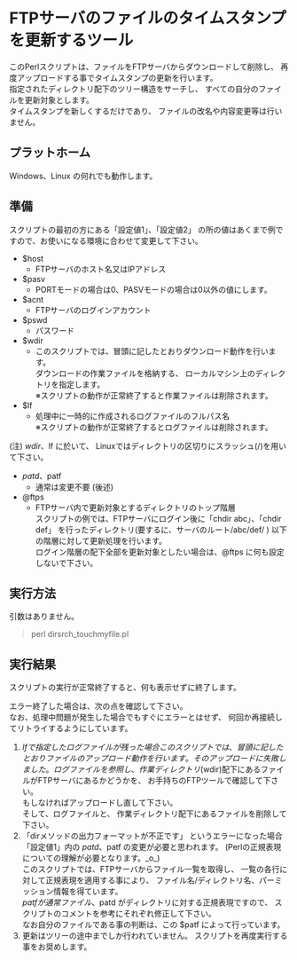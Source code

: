 # FTPサーバのファイルのタイムスタンプを更新するツール

このPerlスクリプトは、ファイルをFTPサーバからダウンロードして削除し、
再度アップロードする事でタイムスタンプの更新を行います。  
指定されたディレクトリ配下のツリー構造をサーチし、
すべての自分のファイルを更新対象とします。  
タイムスタンプを新しくするだけであり、
ファイルの改名や内容変更等は行いません。

## プラットホーム

Windows、Linux の何れでも動作します。

## 準備

スクリプトの最初の方にある「設定値1」、「設定値2」
の所の値はあくまで例ですので、お使いになる環境に合わせて変更して下さい。

 - $host
     - FTPサーバのホスト名又はIPアドレス
 - $pasv
     - PORTモードの場合は0、PASVモードの場合は0以外の値にします。
 - $acnt
     - FTPサーバのログインアカウント
 - $pswd
     - パスワード
 - $wdir
     - このスクリプトでは、冒頭に記したとおりダウンロード動作を行います。  
       ダウンロードの作業ファイルを格納する、
       ローカルマシン上のディレクトリを指定します。  
       ※スクリプトの動作が正常終了すると作業ファイルは削除されます。
 - $lf
     - 処理中に一時的に作成されるログファイルのフルパス名  
       ※スクリプトの動作が正常終了するとログファイルは削除されます。

(注) $wdir、$lf に於いて、
Linuxではディレクトリの区切りにスラッシュ(/)を用いて下さい。

 - $patd、$patf
     - 通常は変更不要 (後述)
 - @ftps
     - FTPサーバ内で更新対象とするディレクトリのトップ階層  
       スクリプトの例では、FTPサーバにログイン後に「chdir abc」、「chdir def」
       を行ったディレクトリ(要するに、サーバのルート/abc/def/ )
       以下の階層に対して更新処理を行います。  
       ログイン階層の配下全部を更新対象としたい場合は、@ftps 
       に何も設定しないで下さい。

## 実行方法

引数はありません。

> perl dirsrch_touchmyfile.pl

## 実行結果

スクリプトの実行が正常終了すると、何も表示せずに終了します。

エラー終了した場合は、次の点を確認して下さい。  
なお、処理中問題が発生した場合でもすぐにエラーとはせず、
何回か再接続してリトライするようにしています。

 1. $lf で指定したログファイルが残った場合  
    このスクリプトでは、
    冒頭に記したとおりファイルのアップロード動作を行います。  
    そのアップロードに失敗しました。  
    ログファイルを参照し、
    作業ディレクトリ($wdir)配下にあるファイルがFTPサーバにあるかどうかを、
    お手持ちのFTPツールで確認して下さい。  
    もしなければアップロードし直して下さい。  
    そして、ログファイルと、
    作業ディレクトリ配下にあるファイルを削除して下さい。
 2. 「dirメソッドの出力フォーマットが不正です」
    というエラーになった場合  
    「設定値1」内の $patd、$patf の変更が必要と思われます。
    (Perlの正規表現についての理解が必要となります。\_o\_)  
    このスクリプトでは、FTPサーバからファイル一覧を取得し、
    一覧の各行に対して正規表現を適用する事により、
    ファイル名/ディレクトリ名、パーミッション情報を得ています。  
    $patf が通常ファイル、$patd がディレクトリに対する正規表現ですので、
    スクリプトのコメントを参考にそれぞれ修正して下さい。  
    なお自分のファイルである事の判断は、この $patf 
    によって行っています。
 3. 更新はツリーの途中までしか行われていません。
    スクリプトを再度実行する事をお奨めします。


